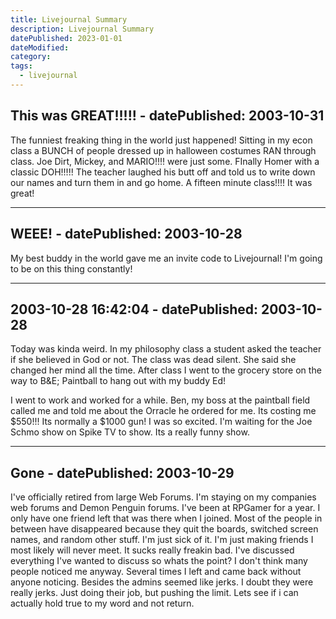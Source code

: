 ```yaml
---
title: Livejournal Summary
description: Livejournal Summary
datePublished: 2023-01-01
dateModified:
category:
tags:
  - livejournal
---
```


## This was GREAT!!!!! - datePublished: 2003-10-31



The funniest freaking thing in the world just happened! Sitting in my econ class a BUNCH of people dressed up in halloween costumes RAN through class. Joe Dirt, Mickey, and MARIO!!!! were just some. FInally Homer with a classic DOH!!!!! The teacher laughed his butt off and told us to write down our names and turn them in and go home. A fifteen minute class!!!! It was great!


---

## WEEE! - datePublished: 2003-10-28



My best buddy in the world gave me an invite code to Livejournal! I'm going to be on this thing constantly!


---

## 2003-10-28 16:42:04 - datePublished: 2003-10-28



Today was kinda weird. In my philosophy class a student asked the teacher if she believed in God or not. The class was dead silent. She said she changed her mind all the time. After class I went to the grocery store on the way to B&E; Paintball to hang out with my buddy Ed!

I went to work and worked for a while. Ben, my boss at the paintball field called me and told me about the Orracle he ordered for me. Its costing me $550!!! Its normally a $1000 gun! I was so excited. I'm waiting for the Joe Schmo show on Spike TV to show. Its a really funny show.


---

## Gone  - datePublished: 2003-10-29



I've officially retired from large Web Forums. I'm staying on my companies web forums and Demon Penguin forums. I've been at RPGamer for a year. I only have one friend left that was there when I joined. Most of the people in between have disappeared because they quit the boards, switched screen names, and random other stuff. I'm just sick of it. I'm just making friends I most likely will never meet. It sucks really freakin bad. I've discussed everything I've wanted to discuss so whats the point? I don't think many people noticed me anyway. Several times I left and came back without anyone noticing. Besides the admins seemed like jerks. I doubt they were really jerks. Just doing their job, but pushing the limit. Lets see if i can actually hold true to my word and not return.

